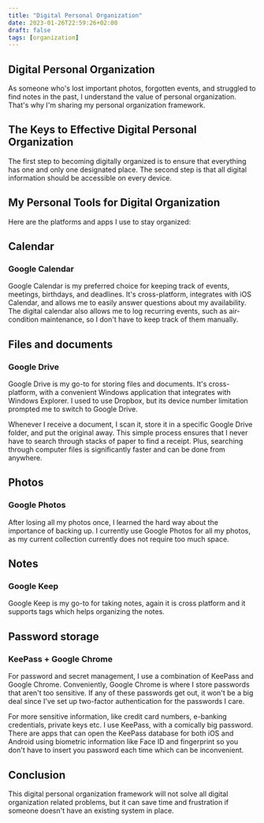```yaml
---
title: "Digital Personal Organization"
date: 2023-01-26T22:59:26+02:00
draft: false
tags: [organization]
---
```


## Digital Personal Organization

As someone who's lost important photos, forgotten events, and struggled to find notes in the past, I understand the value of personal organization. That's why I'm sharing my personal organization framework.

## The Keys to Effective Digital Personal Organization

The first step to becoming digitally organized is to ensure that everything has one and only one designated place.
The second step is that all digital information should be accessible on every device.

## My Personal Tools for Digital Organization

Here are the platforms and apps I use to stay organized:

## Calendar

### Google Calendar

Google Calendar is my preferred choice for keeping track of events, meetings, birthdays, and deadlines. It's cross-platform, integrates with iOS Calendar, and allows me to easily answer questions about my availability. The digital calendar also allows me to log recurring events, such as air-condition maintenance, so I don't have to keep track of them manually.

## Files and documents

### Google Drive

Google Drive is my go-to for storing files and documents. It's cross-platform, with a convenient Windows application that integrates with Windows Explorer. I used to use Dropbox, but its device number limitation prompted me to switch to Google Drive.

Whenever I receive a document, I scan it, store it in a specific Google Drive folder, and put the original away. This simple process ensures that I never have to search through stacks of paper to find a receipt. Plus, searching through computer files is significantly faster and can be done from anywhere.

## Photos

### Google Photos

After losing all my photos once, I learned the hard way about the importance of backing up. 
I currently use Google Photos for all my photos, as my current collection currently does not require too much space.

## Notes

### Google Keep

Google Keep is my go-to for taking notes, again it is cross platform and it supports tags which helps organizing the notes.

## Password storage

### KeePass + Google Chrome

For password and secret management, I use a combination of KeePass and Google Chrome. Conveniently, Google Chrome is where I store passwords that aren't too sensitive. If any of these passwords get out, it won't be a big deal since I've set up two-factor authentication for the passwords I care.

For more sensitive information, like credit card numbers, e-banking credentials, private keys etc. I use KeePass, with a comically big password. There are apps that can open the KeePass database for both iOS and Android using biometric information like Face ID and fingerprint so you don't have to insert you password each time which can be inconvenient. 

## Conclusion

This digital personal organization framework will not solve all digital organization related problems, but it can save time and frustration if someone doesn't have an existing system in place.

